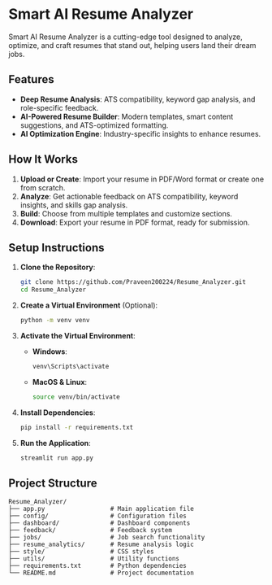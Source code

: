 # Smart AI Resume Analyzer

Smart AI Resume Analyzer is a cutting-edge tool designed to analyze, optimize, and craft resumes that stand out, helping users land their dream jobs.

## Features

- **Deep Resume Analysis**: ATS compatibility, keyword gap analysis, and role-specific feedback.
- **AI-Powered Resume Builder**: Modern templates, smart content suggestions, and ATS-optimized formatting.
- **AI Optimization Engine**: Industry-specific insights to enhance resumes.

## How It Works

1. **Upload or Create**: Import your resume in PDF/Word format or create one from scratch.
2. **Analyze**: Get actionable feedback on ATS compatibility, keyword insights, and skills gap analysis.
3. **Build**: Choose from multiple templates and customize sections.
4. **Download**: Export your resume in PDF format, ready for submission.

## Setup Instructions

1. **Clone the Repository**:
   ```bash
   git clone https://github.com/Praveen200224/Resume_Analyzer.git
   cd Resume_Analyzer
   ```

2. **Create a Virtual Environment** (Optional):
   ```bash
   python -m venv venv
   ```

3. **Activate the Virtual Environment**:
   - **Windows**:
     ```bash
     venv\Scripts\activate
     ```
   - **MacOS & Linux**:
     ```bash
     source venv/bin/activate
     ```

4. **Install Dependencies**:
   ```bash
   pip install -r requirements.txt
   ```

5. **Run the Application**:
   ```bash
   streamlit run app.py
   ```

## Project Structure

```
Resume_Analyzer/
├── app.py                  # Main application file
├── config/                 # Configuration files
├── dashboard/              # Dashboard components
├── feedback/               # Feedback system
├── jobs/                   # Job search functionality
├── resume_analytics/       # Resume analysis logic
├── style/                  # CSS styles
├── utils/                  # Utility functions
├── requirements.txt        # Python dependencies
└── README.md               # Project documentation
```


